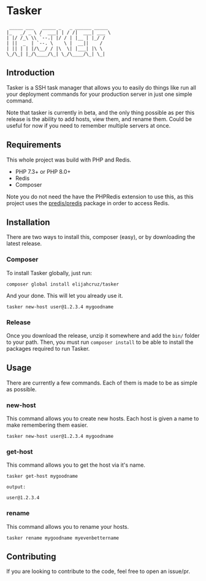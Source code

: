 # Tasker
```  
 _____ ___   _____ _   _ ______ _____
|_   _/ _ \ /  ___| | / /|  ___| ___ \  
| |/ /_\ \\ `--.| |/ / | |__ | |_/ /  
| ||  _  | `--. \    \ |  __||    /  
| || | | |/\__/ / |\  \| |___| |\ \  
\_/\_| |_/\____/\_| \_/\____/\_| \_|  
```  

## Introduction

Tasker is a SSH task manager that allows you to easily do things like run all your deployment commands for your production server in just one simple command.

Note that tasker is currently in beta, and the only thing possible as per this release is the ability to add hosts, view them, and rename them. Could be useful for now if you need to remember multiple servers at once.

## Requirements

This whole project was build with PHP and Redis.

- PHP 7.3+ or PHP 8.0+
- Redis
- Composer

Note you do not need the have the PHPRedis extension to use this, as this project uses the [predis/predis](https://packagist.org/packages/predis/predis) package in order to access Redis.

## Installation
There are two ways to install this, composer (easy), or by downloading the latest release.

### Composer

To install Tasker globally, just run:

``` composer global install elijahcruz/tasker ```

And your done. This will let you already use it.

```tasker new-host user@1.2.3.4 mygoodname```

### Release
Once you download the release, unzip it somewhere and add the `bin/` folder to your path. Then, you must run `composer install` to be able to install the packages required to run Tasker.

## Usage

There are currently a few commands. Each of them is made to be as simple as possible.

### new-host
This command allows you to create new hosts. Each host is given a name to make remembering them easier.

`tasker new-host user@1.2.3.4 mygoodname`

### get-host
This command allows you to get the host via it's name.

`tasker get-host mygoodname`

```
output:

user@1.2.3.4
```

### rename
This command allows you to rename your hosts.

`tasker rename mygoodname myevenbettername`

## Contributing
If you are looking to contribute to the code, feel free to open an issue/pr.
